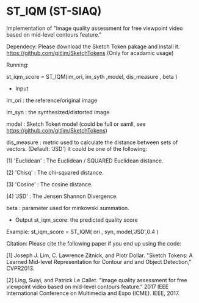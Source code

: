 # ST_IQM (ST-SIAQ)
Implementation of "Image quality assessment for free viewpoint video based on mid-level contours feature."

Dependecy:
Please download the Sketch Token pakage and install it. 
https://github.com/gitlim/SketchTokens
(Only for acadamic usage)


Running:

st_iqm_score  = ST_IQM(im_ori, im_syth ,model, dis_measure , beta )

- Input

im_ori : the reference/original image

im_syn : the synthesized/distorted image

model : Sketch Token model (could be full or samll, see https://github.com/gitlim/SketchTokens)

dis_measure : metric used to calculate the distance between sets of vectors. (Default: 'JSD')
It could be one of the following:

(1) 'Euclidean' :  The Euclidean / SQUARED Euclidean distance. 

(2) 'Chisq' : The chi-squared distance.

(3) 'Cosine' : The cosine distance.

(4) 'JSD' : The Jensen Shannon Divergence.

beta : parameter used for minkowski summation.

- Output 
st_iqm_score: the predicted quality score

Example:
st_iqm_score  = ST_IQM( ori ,  syn, model,'JSD',0.4 )

Citation:
Please cite the following paper if you end up using the code:

[1] Joseph J. Lim, C. Lawrence Zitnick, and Piotr Dollar. "Sketch Tokens: A Learned Mid-level Representation for Contour and and Object Detection," CVPR2013.


[2] Ling, Suiyi, and Patrick Le Callet. "Image quality assessment for free viewpoint video based on mid-level contours feature." 2017 IEEE International Conference on Multimedia and Expo (ICME). IEEE, 2017.

